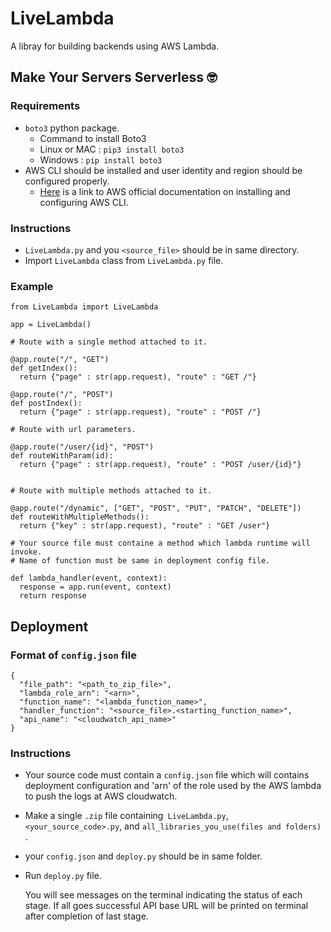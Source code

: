 # LiveLambda
A libray for building backends using AWS Lambda.

## Make Your Servers Serverless 🤓

### Requirements
* `boto3` python package.
    * Command to install Boto3 
    * Linux or MAC : `pip3 install boto3`
    * Windows : `pip install boto3`
* AWS CLI should be installed and user identity and region should be configured properly.
    * <a href="https://aws.amazon.com/cli/">Here</a> is a link to AWS official documentation on installing and configuring AWS CLI.
### Instructions
* `LiveLambda.py` and you ``<source_file>`` should be in same directory.
* Import ``LiveLambda`` class from ``LiveLambda.py`` file.
### Example

```
from LiveLambda import LiveLambda

app = LiveLambda()

# Route with a single method attached to it.

@app.route("/", "GET")
def getIndex():
  return {"page" : str(app.request), "route" : "GET /"}

@app.route("/", "POST")
def postIndex():
  return {"page" : str(app.request), "route" : "POST /"}

# Route with url parameters.

@app.route("/user/{id}", "POST")
def routeWithParam(id):
  return {"page" : str(app.request), "route" : "POST /user/{id}"}


# Route with multiple methods attached to it.

@app.route("/dynamic", ["GET", "POST", "PUT", "PATCH", "DELETE"])
def routeWithMultipleMethods():
  return {"key" : str(app.request), "route" : "GET /user"}

# Your source file must containe a method which lambda runtime will invoke.
# Name of function must be same in deployment config file.

def lambda_handler(event, context):
  response = app.run(event, context)
  return response

```

## Deployment

### Format of ``config.json`` file 
```
{
  "file_path": "<path_to_zip_file>",
  "lambda_role_arn": "<arn>",
  "function_name": "<lambda_function_name>",
  "handler_function": "<source_file>.<starting_function_name>",
  "api_name": "<cloudwatch_api_name>"
}
```

### Instructions
* Your source code must contain a ``config.json`` file which will contains deployment configuration and 'arn' of the role used by the AWS lambda to push the logs at AWS cloudwatch.

* Make a single `.zip` file containing` LiveLambda.py`, `<your_source_code>.py`, and `all_libraries_you_use(files and folders)` .
* your ``config.json`` and ``deploy.py`` should be in same folder.
* Run ``deploy.py`` file. 

  You will see messages on the terminal indicating the status of each stage. If all goes successful API base URL will be printed on terminal after completion of last stage.
